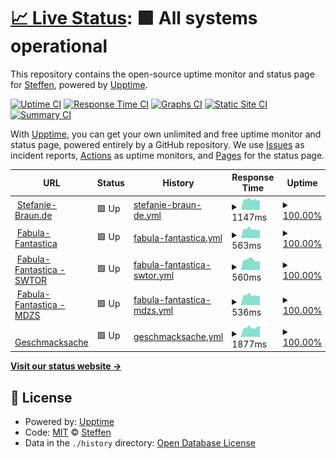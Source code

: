 # [📈 Live Status](https://smb.github.io/mon-ff): <!--live status--> **🟩 All systems operational**

This repository contains the open-source uptime monitor and status page for [Steffen](https://smb.github.io/mon-ff), powered by [Upptime](https://github.com/upptime/upptime).

[![Uptime CI](https://github.com/koj-co/upptime/workflows/Uptime%20CI/badge.svg)](https://github.com/koj-co/upptime/actions?query=workflow%3A%22Uptime+CI%22)
[![Response Time CI](https://github.com/koj-co/upptime/workflows/Response%20Time%20CI/badge.svg)](https://github.com/koj-co/upptime/actions?query=workflow%3A%22Response+Time+CI%22)
[![Graphs CI](https://github.com/koj-co/upptime/workflows/Graphs%20CI/badge.svg)](https://github.com/koj-co/upptime/actions?query=workflow%3A%22Graphs+CI%22)
[![Static Site CI](https://github.com/koj-co/upptime/workflows/Static%20Site%20CI/badge.svg)](https://github.com/koj-co/upptime/actions?query=workflow%3A%22Static+Site+CI%22)
[![Summary CI](https://github.com/koj-co/upptime/workflows/Summary%20CI/badge.svg)](https://github.com/koj-co/upptime/actions?query=workflow%3A%22Summary+CI%22)

With [Upptime](https://upptime.js.org), you can get your own unlimited and free uptime monitor and status page, powered entirely by a GitHub repository. We use [Issues](https://github.com/smb/mon-ff/issues) as incident reports, [Actions](https://github.com/smb/mon-ff/actions) as uptime monitors, and [Pages](https://smb.github.io/mon-ff) for the status page.

<!--start: status pages-->
<!-- This summary is generated by Upptime (https://github.com/upptime/upptime) -->
<!-- Do not edit this manually, your changes will be overwritten -->
<!-- prettier-ignore -->
| URL | Status | History | Response Time | Uptime |
| --- | ------ | ------- | ------------- | ------ |
| <img alt="" src="https://icons.duckduckgo.com/ip3/www.stefanie-braun.de.ico" height="13"> [Stefanie-Braun.de](https://www.stefanie-braun.de) | 🟩 Up | [stefanie-braun-de.yml](https://github.com/smb/mon-ip/commits/HEAD/history/stefanie-braun-de.yml) | <details><summary><img alt="Response time graph" src="./graphs/stefanie-braun-de/response-time-week.png" height="20"> 1147ms</summary><br><a href="https://smb.github.io/mon-ip/history/stefanie-braun-de"><img alt="Response time 1345" src="https://img.shields.io/endpoint?url=https%3A%2F%2Fraw.githubusercontent.com%2Fsmb%2Fmon-ip%2FHEAD%2Fapi%2Fstefanie-braun-de%2Fresponse-time.json"></a><br><a href="https://smb.github.io/mon-ip/history/stefanie-braun-de"><img alt="24-hour response time 1073" src="https://img.shields.io/endpoint?url=https%3A%2F%2Fraw.githubusercontent.com%2Fsmb%2Fmon-ip%2FHEAD%2Fapi%2Fstefanie-braun-de%2Fresponse-time-day.json"></a><br><a href="https://smb.github.io/mon-ip/history/stefanie-braun-de"><img alt="7-day response time 1147" src="https://img.shields.io/endpoint?url=https%3A%2F%2Fraw.githubusercontent.com%2Fsmb%2Fmon-ip%2FHEAD%2Fapi%2Fstefanie-braun-de%2Fresponse-time-week.json"></a><br><a href="https://smb.github.io/mon-ip/history/stefanie-braun-de"><img alt="30-day response time 1372" src="https://img.shields.io/endpoint?url=https%3A%2F%2Fraw.githubusercontent.com%2Fsmb%2Fmon-ip%2FHEAD%2Fapi%2Fstefanie-braun-de%2Fresponse-time-month.json"></a><br><a href="https://smb.github.io/mon-ip/history/stefanie-braun-de"><img alt="1-year response time 1368" src="https://img.shields.io/endpoint?url=https%3A%2F%2Fraw.githubusercontent.com%2Fsmb%2Fmon-ip%2FHEAD%2Fapi%2Fstefanie-braun-de%2Fresponse-time-year.json"></a></details> | <details><summary><a href="https://smb.github.io/mon-ip/history/stefanie-braun-de">100.00%</a></summary><a href="https://smb.github.io/mon-ip/history/stefanie-braun-de"><img alt="All-time uptime 99.78%" src="https://img.shields.io/endpoint?url=https%3A%2F%2Fraw.githubusercontent.com%2Fsmb%2Fmon-ip%2FHEAD%2Fapi%2Fstefanie-braun-de%2Fuptime.json"></a><br><a href="https://smb.github.io/mon-ip/history/stefanie-braun-de"><img alt="24-hour uptime 100.00%" src="https://img.shields.io/endpoint?url=https%3A%2F%2Fraw.githubusercontent.com%2Fsmb%2Fmon-ip%2FHEAD%2Fapi%2Fstefanie-braun-de%2Fuptime-day.json"></a><br><a href="https://smb.github.io/mon-ip/history/stefanie-braun-de"><img alt="7-day uptime 100.00%" src="https://img.shields.io/endpoint?url=https%3A%2F%2Fraw.githubusercontent.com%2Fsmb%2Fmon-ip%2FHEAD%2Fapi%2Fstefanie-braun-de%2Fuptime-week.json"></a><br><a href="https://smb.github.io/mon-ip/history/stefanie-braun-de"><img alt="30-day uptime 100.00%" src="https://img.shields.io/endpoint?url=https%3A%2F%2Fraw.githubusercontent.com%2Fsmb%2Fmon-ip%2FHEAD%2Fapi%2Fstefanie-braun-de%2Fuptime-month.json"></a><br><a href="https://smb.github.io/mon-ip/history/stefanie-braun-de"><img alt="1-year uptime 99.96%" src="https://img.shields.io/endpoint?url=https%3A%2F%2Fraw.githubusercontent.com%2Fsmb%2Fmon-ip%2FHEAD%2Fapi%2Fstefanie-braun-de%2Fuptime-year.json"></a></details>
| <img alt="" src="https://icons.duckduckgo.com/ip3/fabula-fantastica.online.ico" height="13"> [Fabula-Fantastica](https://fabula-fantastica.online) | 🟩 Up | [fabula-fantastica.yml](https://github.com/smb/mon-ip/commits/HEAD/history/fabula-fantastica.yml) | <details><summary><img alt="Response time graph" src="./graphs/fabula-fantastica/response-time-week.png" height="20"> 563ms</summary><br><a href="https://smb.github.io/mon-ip/history/fabula-fantastica"><img alt="Response time 688" src="https://img.shields.io/endpoint?url=https%3A%2F%2Fraw.githubusercontent.com%2Fsmb%2Fmon-ip%2FHEAD%2Fapi%2Ffabula-fantastica%2Fresponse-time.json"></a><br><a href="https://smb.github.io/mon-ip/history/fabula-fantastica"><img alt="24-hour response time 497" src="https://img.shields.io/endpoint?url=https%3A%2F%2Fraw.githubusercontent.com%2Fsmb%2Fmon-ip%2FHEAD%2Fapi%2Ffabula-fantastica%2Fresponse-time-day.json"></a><br><a href="https://smb.github.io/mon-ip/history/fabula-fantastica"><img alt="7-day response time 563" src="https://img.shields.io/endpoint?url=https%3A%2F%2Fraw.githubusercontent.com%2Fsmb%2Fmon-ip%2FHEAD%2Fapi%2Ffabula-fantastica%2Fresponse-time-week.json"></a><br><a href="https://smb.github.io/mon-ip/history/fabula-fantastica"><img alt="30-day response time 638" src="https://img.shields.io/endpoint?url=https%3A%2F%2Fraw.githubusercontent.com%2Fsmb%2Fmon-ip%2FHEAD%2Fapi%2Ffabula-fantastica%2Fresponse-time-month.json"></a><br><a href="https://smb.github.io/mon-ip/history/fabula-fantastica"><img alt="1-year response time 675" src="https://img.shields.io/endpoint?url=https%3A%2F%2Fraw.githubusercontent.com%2Fsmb%2Fmon-ip%2FHEAD%2Fapi%2Ffabula-fantastica%2Fresponse-time-year.json"></a></details> | <details><summary><a href="https://smb.github.io/mon-ip/history/fabula-fantastica">100.00%</a></summary><a href="https://smb.github.io/mon-ip/history/fabula-fantastica"><img alt="All-time uptime 98.57%" src="https://img.shields.io/endpoint?url=https%3A%2F%2Fraw.githubusercontent.com%2Fsmb%2Fmon-ip%2FHEAD%2Fapi%2Ffabula-fantastica%2Fuptime.json"></a><br><a href="https://smb.github.io/mon-ip/history/fabula-fantastica"><img alt="24-hour uptime 100.00%" src="https://img.shields.io/endpoint?url=https%3A%2F%2Fraw.githubusercontent.com%2Fsmb%2Fmon-ip%2FHEAD%2Fapi%2Ffabula-fantastica%2Fuptime-day.json"></a><br><a href="https://smb.github.io/mon-ip/history/fabula-fantastica"><img alt="7-day uptime 100.00%" src="https://img.shields.io/endpoint?url=https%3A%2F%2Fraw.githubusercontent.com%2Fsmb%2Fmon-ip%2FHEAD%2Fapi%2Ffabula-fantastica%2Fuptime-week.json"></a><br><a href="https://smb.github.io/mon-ip/history/fabula-fantastica"><img alt="30-day uptime 100.00%" src="https://img.shields.io/endpoint?url=https%3A%2F%2Fraw.githubusercontent.com%2Fsmb%2Fmon-ip%2FHEAD%2Fapi%2Ffabula-fantastica%2Fuptime-month.json"></a><br><a href="https://smb.github.io/mon-ip/history/fabula-fantastica"><img alt="1-year uptime 99.99%" src="https://img.shields.io/endpoint?url=https%3A%2F%2Fraw.githubusercontent.com%2Fsmb%2Fmon-ip%2FHEAD%2Fapi%2Ffabula-fantastica%2Fuptime-year.json"></a></details>
| <img alt="" src="https://icons.duckduckgo.com/ip3/swtor.fabula-fantastica.online.ico" height="13"> [Fabula-Fantastica - SWTOR](https://swtor.fabula-fantastica.online) | 🟩 Up | [fabula-fantastica-swtor.yml](https://github.com/smb/mon-ip/commits/HEAD/history/fabula-fantastica-swtor.yml) | <details><summary><img alt="Response time graph" src="./graphs/fabula-fantastica-swtor/response-time-week.png" height="20"> 560ms</summary><br><a href="https://smb.github.io/mon-ip/history/fabula-fantastica-swtor"><img alt="Response time 649" src="https://img.shields.io/endpoint?url=https%3A%2F%2Fraw.githubusercontent.com%2Fsmb%2Fmon-ip%2FHEAD%2Fapi%2Ffabula-fantastica-swtor%2Fresponse-time.json"></a><br><a href="https://smb.github.io/mon-ip/history/fabula-fantastica-swtor"><img alt="24-hour response time 488" src="https://img.shields.io/endpoint?url=https%3A%2F%2Fraw.githubusercontent.com%2Fsmb%2Fmon-ip%2FHEAD%2Fapi%2Ffabula-fantastica-swtor%2Fresponse-time-day.json"></a><br><a href="https://smb.github.io/mon-ip/history/fabula-fantastica-swtor"><img alt="7-day response time 560" src="https://img.shields.io/endpoint?url=https%3A%2F%2Fraw.githubusercontent.com%2Fsmb%2Fmon-ip%2FHEAD%2Fapi%2Ffabula-fantastica-swtor%2Fresponse-time-week.json"></a><br><a href="https://smb.github.io/mon-ip/history/fabula-fantastica-swtor"><img alt="30-day response time 629" src="https://img.shields.io/endpoint?url=https%3A%2F%2Fraw.githubusercontent.com%2Fsmb%2Fmon-ip%2FHEAD%2Fapi%2Ffabula-fantastica-swtor%2Fresponse-time-month.json"></a><br><a href="https://smb.github.io/mon-ip/history/fabula-fantastica-swtor"><img alt="1-year response time 658" src="https://img.shields.io/endpoint?url=https%3A%2F%2Fraw.githubusercontent.com%2Fsmb%2Fmon-ip%2FHEAD%2Fapi%2Ffabula-fantastica-swtor%2Fresponse-time-year.json"></a></details> | <details><summary><a href="https://smb.github.io/mon-ip/history/fabula-fantastica-swtor">100.00%</a></summary><a href="https://smb.github.io/mon-ip/history/fabula-fantastica-swtor"><img alt="All-time uptime 99.69%" src="https://img.shields.io/endpoint?url=https%3A%2F%2Fraw.githubusercontent.com%2Fsmb%2Fmon-ip%2FHEAD%2Fapi%2Ffabula-fantastica-swtor%2Fuptime.json"></a><br><a href="https://smb.github.io/mon-ip/history/fabula-fantastica-swtor"><img alt="24-hour uptime 100.00%" src="https://img.shields.io/endpoint?url=https%3A%2F%2Fraw.githubusercontent.com%2Fsmb%2Fmon-ip%2FHEAD%2Fapi%2Ffabula-fantastica-swtor%2Fuptime-day.json"></a><br><a href="https://smb.github.io/mon-ip/history/fabula-fantastica-swtor"><img alt="7-day uptime 100.00%" src="https://img.shields.io/endpoint?url=https%3A%2F%2Fraw.githubusercontent.com%2Fsmb%2Fmon-ip%2FHEAD%2Fapi%2Ffabula-fantastica-swtor%2Fuptime-week.json"></a><br><a href="https://smb.github.io/mon-ip/history/fabula-fantastica-swtor"><img alt="30-day uptime 100.00%" src="https://img.shields.io/endpoint?url=https%3A%2F%2Fraw.githubusercontent.com%2Fsmb%2Fmon-ip%2FHEAD%2Fapi%2Ffabula-fantastica-swtor%2Fuptime-month.json"></a><br><a href="https://smb.github.io/mon-ip/history/fabula-fantastica-swtor"><img alt="1-year uptime 99.99%" src="https://img.shields.io/endpoint?url=https%3A%2F%2Fraw.githubusercontent.com%2Fsmb%2Fmon-ip%2FHEAD%2Fapi%2Ffabula-fantastica-swtor%2Fuptime-year.json"></a></details>
| <img alt="" src="https://icons.duckduckgo.com/ip3/mdzs.fabula-fantastica.online.ico" height="13"> [Fabula-Fantastica - MDZS](https://mdzs.fabula-fantastica.online) | 🟩 Up | [fabula-fantastica-mdzs.yml](https://github.com/smb/mon-ip/commits/HEAD/history/fabula-fantastica-mdzs.yml) | <details><summary><img alt="Response time graph" src="./graphs/fabula-fantastica-mdzs/response-time-week.png" height="20"> 536ms</summary><br><a href="https://smb.github.io/mon-ip/history/fabula-fantastica-mdzs"><img alt="Response time 640" src="https://img.shields.io/endpoint?url=https%3A%2F%2Fraw.githubusercontent.com%2Fsmb%2Fmon-ip%2FHEAD%2Fapi%2Ffabula-fantastica-mdzs%2Fresponse-time.json"></a><br><a href="https://smb.github.io/mon-ip/history/fabula-fantastica-mdzs"><img alt="24-hour response time 506" src="https://img.shields.io/endpoint?url=https%3A%2F%2Fraw.githubusercontent.com%2Fsmb%2Fmon-ip%2FHEAD%2Fapi%2Ffabula-fantastica-mdzs%2Fresponse-time-day.json"></a><br><a href="https://smb.github.io/mon-ip/history/fabula-fantastica-mdzs"><img alt="7-day response time 536" src="https://img.shields.io/endpoint?url=https%3A%2F%2Fraw.githubusercontent.com%2Fsmb%2Fmon-ip%2FHEAD%2Fapi%2Ffabula-fantastica-mdzs%2Fresponse-time-week.json"></a><br><a href="https://smb.github.io/mon-ip/history/fabula-fantastica-mdzs"><img alt="30-day response time 634" src="https://img.shields.io/endpoint?url=https%3A%2F%2Fraw.githubusercontent.com%2Fsmb%2Fmon-ip%2FHEAD%2Fapi%2Ffabula-fantastica-mdzs%2Fresponse-time-month.json"></a><br><a href="https://smb.github.io/mon-ip/history/fabula-fantastica-mdzs"><img alt="1-year response time 647" src="https://img.shields.io/endpoint?url=https%3A%2F%2Fraw.githubusercontent.com%2Fsmb%2Fmon-ip%2FHEAD%2Fapi%2Ffabula-fantastica-mdzs%2Fresponse-time-year.json"></a></details> | <details><summary><a href="https://smb.github.io/mon-ip/history/fabula-fantastica-mdzs">100.00%</a></summary><a href="https://smb.github.io/mon-ip/history/fabula-fantastica-mdzs"><img alt="All-time uptime 99.69%" src="https://img.shields.io/endpoint?url=https%3A%2F%2Fraw.githubusercontent.com%2Fsmb%2Fmon-ip%2FHEAD%2Fapi%2Ffabula-fantastica-mdzs%2Fuptime.json"></a><br><a href="https://smb.github.io/mon-ip/history/fabula-fantastica-mdzs"><img alt="24-hour uptime 100.00%" src="https://img.shields.io/endpoint?url=https%3A%2F%2Fraw.githubusercontent.com%2Fsmb%2Fmon-ip%2FHEAD%2Fapi%2Ffabula-fantastica-mdzs%2Fuptime-day.json"></a><br><a href="https://smb.github.io/mon-ip/history/fabula-fantastica-mdzs"><img alt="7-day uptime 100.00%" src="https://img.shields.io/endpoint?url=https%3A%2F%2Fraw.githubusercontent.com%2Fsmb%2Fmon-ip%2FHEAD%2Fapi%2Ffabula-fantastica-mdzs%2Fuptime-week.json"></a><br><a href="https://smb.github.io/mon-ip/history/fabula-fantastica-mdzs"><img alt="30-day uptime 100.00%" src="https://img.shields.io/endpoint?url=https%3A%2F%2Fraw.githubusercontent.com%2Fsmb%2Fmon-ip%2FHEAD%2Fapi%2Ffabula-fantastica-mdzs%2Fuptime-month.json"></a><br><a href="https://smb.github.io/mon-ip/history/fabula-fantastica-mdzs"><img alt="1-year uptime 99.99%" src="https://img.shields.io/endpoint?url=https%3A%2F%2Fraw.githubusercontent.com%2Fsmb%2Fmon-ip%2FHEAD%2Fapi%2Ffabula-fantastica-mdzs%2Fuptime-year.json"></a></details>
| <img alt="" src="https://icons.duckduckgo.com/ip3/www.geschmacksache.online.ico" height="13"> [Geschmacksache](https://www.geschmacksache.online) | 🟩 Up | [geschmacksache.yml](https://github.com/smb/mon-ip/commits/HEAD/history/geschmacksache.yml) | <details><summary><img alt="Response time graph" src="./graphs/geschmacksache/response-time-week.png" height="20"> 1877ms</summary><br><a href="https://smb.github.io/mon-ip/history/geschmacksache"><img alt="Response time 1954" src="https://img.shields.io/endpoint?url=https%3A%2F%2Fraw.githubusercontent.com%2Fsmb%2Fmon-ip%2FHEAD%2Fapi%2Fgeschmacksache%2Fresponse-time.json"></a><br><a href="https://smb.github.io/mon-ip/history/geschmacksache"><img alt="24-hour response time 2151" src="https://img.shields.io/endpoint?url=https%3A%2F%2Fraw.githubusercontent.com%2Fsmb%2Fmon-ip%2FHEAD%2Fapi%2Fgeschmacksache%2Fresponse-time-day.json"></a><br><a href="https://smb.github.io/mon-ip/history/geschmacksache"><img alt="7-day response time 1877" src="https://img.shields.io/endpoint?url=https%3A%2F%2Fraw.githubusercontent.com%2Fsmb%2Fmon-ip%2FHEAD%2Fapi%2Fgeschmacksache%2Fresponse-time-week.json"></a><br><a href="https://smb.github.io/mon-ip/history/geschmacksache"><img alt="30-day response time 2076" src="https://img.shields.io/endpoint?url=https%3A%2F%2Fraw.githubusercontent.com%2Fsmb%2Fmon-ip%2FHEAD%2Fapi%2Fgeschmacksache%2Fresponse-time-month.json"></a><br><a href="https://smb.github.io/mon-ip/history/geschmacksache"><img alt="1-year response time 1929" src="https://img.shields.io/endpoint?url=https%3A%2F%2Fraw.githubusercontent.com%2Fsmb%2Fmon-ip%2FHEAD%2Fapi%2Fgeschmacksache%2Fresponse-time-year.json"></a></details> | <details><summary><a href="https://smb.github.io/mon-ip/history/geschmacksache">100.00%</a></summary><a href="https://smb.github.io/mon-ip/history/geschmacksache"><img alt="All-time uptime 99.78%" src="https://img.shields.io/endpoint?url=https%3A%2F%2Fraw.githubusercontent.com%2Fsmb%2Fmon-ip%2FHEAD%2Fapi%2Fgeschmacksache%2Fuptime.json"></a><br><a href="https://smb.github.io/mon-ip/history/geschmacksache"><img alt="24-hour uptime 100.00%" src="https://img.shields.io/endpoint?url=https%3A%2F%2Fraw.githubusercontent.com%2Fsmb%2Fmon-ip%2FHEAD%2Fapi%2Fgeschmacksache%2Fuptime-day.json"></a><br><a href="https://smb.github.io/mon-ip/history/geschmacksache"><img alt="7-day uptime 100.00%" src="https://img.shields.io/endpoint?url=https%3A%2F%2Fraw.githubusercontent.com%2Fsmb%2Fmon-ip%2FHEAD%2Fapi%2Fgeschmacksache%2Fuptime-week.json"></a><br><a href="https://smb.github.io/mon-ip/history/geschmacksache"><img alt="30-day uptime 100.00%" src="https://img.shields.io/endpoint?url=https%3A%2F%2Fraw.githubusercontent.com%2Fsmb%2Fmon-ip%2FHEAD%2Fapi%2Fgeschmacksache%2Fuptime-month.json"></a><br><a href="https://smb.github.io/mon-ip/history/geschmacksache"><img alt="1-year uptime 99.97%" src="https://img.shields.io/endpoint?url=https%3A%2F%2Fraw.githubusercontent.com%2Fsmb%2Fmon-ip%2FHEAD%2Fapi%2Fgeschmacksache%2Fuptime-year.json"></a></details>

<!--end: status pages-->

[**Visit our status website →**](https://smb.github.io/mon-ff)

## 📄 License

- Powered by: [Upptime](https://github.com/upptime/upptime)
- Code: [MIT](./LICENSE) © [Steffen](https://smb.github.io/mon-ff)
- Data in the `./history` directory: [Open Database License](https://opendatacommons.org/licenses/odbl/1-0/)
